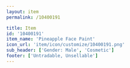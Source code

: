 ```yaml
---
layout: item
permalink: /10400191

title: Item
id: '10400191'
item_name: 'Pineapple Face Paint'
icon_url: 'item/icon/customize/10400191.png'
sub_header: ['Gender: Male', 'Cosmetic']
footer: ['Untradable, Unsellable']
---
```

